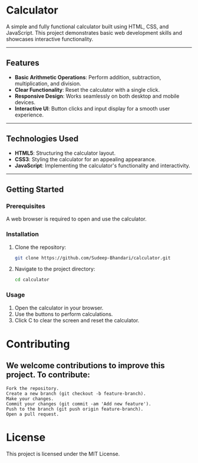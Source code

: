 # Calculator

A simple and fully functional calculator built using HTML, CSS, and JavaScript. This project demonstrates basic web development skills and showcases interactive functionality.

---

## Features

- **Basic Arithmetic Operations**: Perform addition, subtraction, multiplication, and division.
- **Clear Functionality**: Reset the calculator with a single click.
- **Responsive Design**: Works seamlessly on both desktop and mobile devices.
- **Interactive UI**: Button clicks and input display for a smooth user experience.

---

## Technologies Used

- **HTML5**: Structuring the calculator layout.
- **CSS3**: Styling the calculator for an appealing appearance.
- **JavaScript**: Implementing the calculator's functionality and interactivity.

---

## Getting Started

### Prerequisites

A web browser is required to open and use the calculator.

### Installation

1. Clone the repository:
   ```bash
   git clone https://github.com/Sudeep-Bhandari/calculator.git

2. Navigate to the project directory:
   ```bash
   cd calculator

### Usage
1. Open the calculator in your browser.
2. Use the buttons to perform calculations.
3. Click C to clear the screen and reset the calculator.

# Contributing

  ## We welcome contributions to improve this project. To contribute:

    Fork the repository.
    Create a new branch (git checkout -b feature-branch).
    Make your changes.
    Commit your changes (git commit -am 'Add new feature').
    Push to the branch (git push origin feature-branch).
    Open a pull request.

# License
This project is licensed under the MIT License.

